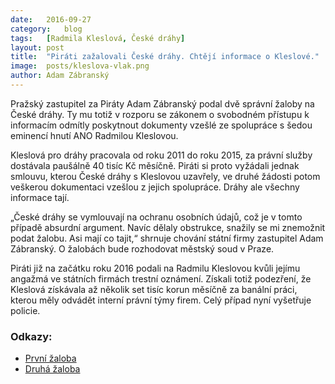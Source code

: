```yaml
---
date:	2016-09-27
category:	blog
tags:	[Radmila Kleslová, České dráhy]
layout:	post
title:	"Piráti zažalovali České dráhy. Chtějí informace o Kleslové." 
image:	posts/kleslova-vlak.png
author:	Adam Zábranský
---
```


Pražský zastupitel za Piráty Adam Zábranský podal dvě správní žaloby na České dráhy. Ty mu totiž v rozporu se zákonem o svobodném přístupu k informacím odmítly poskytnout dokumenty vzešlé ze spolupráce s šedou eminencí hnutí ANO Radmilou Kleslovou.

Kleslová pro dráhy pracovala od roku 2011 do roku 2015, za právní služby dostávala paušálně 40 tisíc Kč měsíčně. Piráti si proto vyžádali jednak smlouvu, kterou České dráhy s Kleslovou uzavřely, ve druhé žádosti potom veškerou dokumentaci vzešlou z jejich spolupráce. Dráhy ale všechny informace tají. 

„České dráhy se vymlouvají na ochranu osobních údajů, což je v tomto případě absurdní argument. Navíc dělaly obstrukce, snažily se mi znemožnit podat žalobu. Asi mají co tajit,“ shrnuje chování státní firmy zastupitel Adam Zábranský. O žalobách bude rozhodovat městský soud v Praze.

Piráti již na začátku roku 2016 podali na Radmilu Kleslovou kvůli jejímu angažmá ve státních firmách trestní oznámení. Získali totiž podezření, že Kleslová získávala až několik set tisíc korun měsíčně za banální práci, kterou měly odvádět interní právní týmy firem. Celý případ nyní vyšetřuje policie.

### Odkazy:

* [První žaloba](https://github.com/pirati-cz/KlubPraha/blob/master/spisy/2015/177-smlouvy-rk-ceske-drahy/16-zaloba/main.pdf)
* [Druhá žaloba](https://github.com/pirati-cz/KlubPraha/blob/master/spisy/2015/240-kleslova-dokumentace-cd/14-zaloba/zaloba.pdf)
